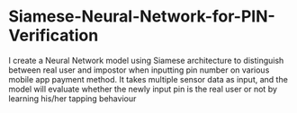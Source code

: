 # Siamese-Neural-Network-for-PIN-Verification
I create a Neural Network model using Siamese architecture to distinguish between real user and impostor when inputting pin number on various mobile app payment method. It takes multiple sensor data as input, and the model will evaluate whether the newly input pin is the real user or not by learning his/her tapping behaviour
